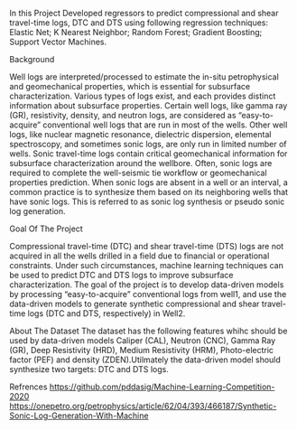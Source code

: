 In this Project Developed regressors to predict compressional and shear travel-time logs, DTC and DTS using following regression techniques: Elastic Net; K Nearest Neighbor; Random Forest; Gradient Boosting; Support 
Vector Machines.

Background

Well logs are interpreted/processed to estimate the in-situ petrophysical and geomechanical properties, which is essential for subsurface characterization. Various types of logs exist, and each provides distinct information about subsurface properties. Certain well logs, like gamma ray (GR), resistivity, density, and neutron logs, are considered as “easy-to-acquire” conventional well logs that are run in most of the 
wells. Other well logs, like nuclear magnetic resonance, dielectric dispersion, elemental spectroscopy, and sometimes sonic logs, are only run in limited number of wells.
Sonic travel-time logs contain critical geomechanical information for subsurface characterization around the wellbore. Often, sonic logs are required to complete the well-seismic tie workflow or geomechanical properties prediction. When sonic logs are absent in a well or an interval, a common practice is to 
synthesize them based on its neighboring wells that have sonic logs. This is referred to as sonic log synthesis or pseudo sonic log generation.

Goal Of The Project

Compressional travel-time (DTC) and shear travel-time (DTS) logs are not acquired in all the wells drilled 
in a field due to financial or operational constraints. Under such circumstances, machine learning 
techniques can be used to predict DTC and DTS logs to improve subsurface characterization. The goal of 
the project is to develop data-driven models by processing “easy-to-acquire” conventional logs from 
well1, and use the data-driven models to generate synthetic compressional and shear travel-time logs 
(DTC and DTS, respectively) in Well2.

About The Dataset
The dataset has the following features whihc should be used by data-driven models Caliper (CAL), Neutron (CNC), 
Gamma Ray (GR), Deep Resistivity (HRD), Medium Resistivity (HRM), Photo-electric factor (PEF) and 
density (ZDEN).Utilmately the data-driven model should synthesize two targets: DTC and DTS logs.

Refrences
https://github.com/pddasig/Machine-Learning-Competition-2020
https://onepetro.org/petrophysics/article/62/04/393/466187/Synthetic-Sonic-Log-Generation-With-Machine


